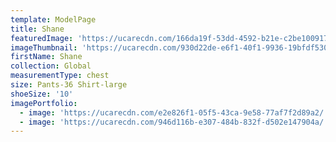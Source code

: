 ```yaml
---
template: ModelPage
title: Shane
featuredImage: 'https://ucarecdn.com/166da19f-53dd-4592-b21e-c2be10091725/'
imageThumbnail: 'https://ucarecdn.com/930d22de-e6f1-40f1-9936-19bfdf5306a1/'
firstName: Shane
collection: Global
measurementType: chest
size: Pants-36 Shirt-large
shoeSize: '10'
imagePortfolio:
  - image: 'https://ucarecdn.com/e2e826f1-05f5-43ca-9e58-77af7f2d89a2/'
  - image: 'https://ucarecdn.com/946d116b-e307-484b-832f-d502e147904a/'
---
```


